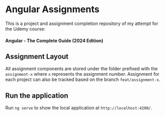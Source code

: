 # Angular Assignments

This is a project and assignment completion repository of my attempt for the Udemy course:
#### Angular - The Complete Guide (2024 Edition) 

## Assignment Layout

All assignment components are stored under the folder prefixed with the `assignment-x` where `x` represents the assignment number.
Assignment for each project can also be tracked based on the branch `feat/assignment-x`.

## Run the application

Run `ng serve` to show the local application at `http://localhost:4200/`.

